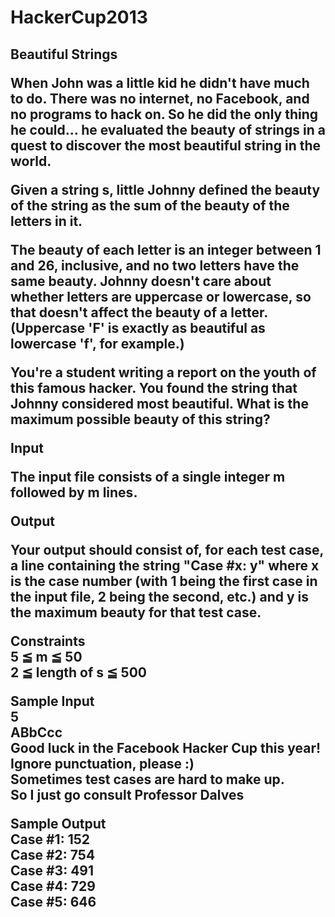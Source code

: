 # HackerCup2013

<H2>Beautiful Strings

When John was a little kid he didn't have much to do. There was no internet, no Facebook, and no programs to hack on. So he did the only thing he could... he evaluated the beauty of strings in a quest to discover the most beautiful string in the world.  

Given a string s, little Johnny defined the beauty of the string as the sum of the beauty of the letters in it.  

The beauty of each letter is an integer between 1 and 26, inclusive, and no two letters have the same beauty. Johnny doesn't care about whether letters are uppercase or lowercase, so that doesn't affect the beauty of a letter. (Uppercase 'F' is exactly as beautiful as lowercase 'f', for example.)  

You're a student writing a report on the youth of this famous hacker. You found the string that Johnny considered most beautiful. What is the maximum possible beauty of this string?  

**Input**  
 
The input file consists of a single integer m followed by m lines.
 
**Output**  
 
Your output should consist of, for each test case, a line containing the string "Case #x: y" where x is the case number (with 1 being the first case in the input file, 2 being the second, etc.) and y is the maximum beauty for that test case.
 
**Constraints**  
5 ≦ m ≦ 50  
2 ≦ length of s ≦ 500  

**Sample Input**  
5  
ABbCcc  
Good luck in the Facebook Hacker Cup this year!  
Ignore punctuation, please :)  
Sometimes test cases are hard to make up.  
So I just go consult Professor Dalves  

**Sample Output**  
Case #1: 152  
Case #2: 754  
Case #3: 491  
Case #4: 729  
Case #5: 646  
